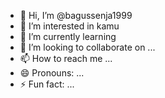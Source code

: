 - 👋 Hi, I’m @bagussenja1999
- 👀 I’m interested in kamu
- 🌱 I’m currently learning 
- 💞️ I’m looking to collaborate on ...
- 📫 How to reach me ...
- 😄 Pronouns: ...
- ⚡ Fun fact: ...

<!---So do I have to send messages again when my message used to be just left? Then we have to do more so that we can communicate with each other again as before 
bagussenja1999/bagussenja1999 is a ✨ special ✨ repository because its `README.md` (this file) appears on your GitHub profile.
You can click the Preview link to take a look at your changes.
--->

